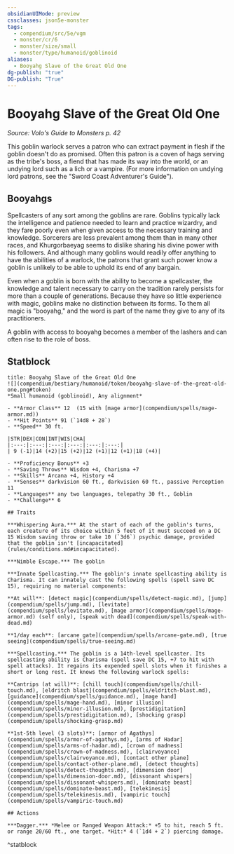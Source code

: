 ```yaml
---
obsidianUIMode: preview
cssclasses: json5e-monster
tags:
  - compendium/src/5e/vgm
  - monster/cr/6
  - monster/size/small
  - monster/type/humanoid/goblinoid
aliases:
  - Booyahg Slave of the Great Old One
dg-publish: "true"
DG-publish: "True"
---
```

# Booyahg Slave of the Great Old One
*Source: Volo's Guide to Monsters p. 42*  

This goblin warlock serves a patron who can extract payment in flesh if the goblin doesn't do as promised. Often this patron is a coven of hags serving as the tribe's boss, a fiend that has made its way into the world, or an undying lord such as a lich or a vampire. (For more information on undying lord patrons, see the "Sword Coast Adventurer's Guide").

## Booyahgs

Spellcasters of any sort among the goblins are rare. Goblins typically lack the intelligence and patience needed to learn and practice wizardry, and they fare poorly even when given access to the necessary training and knowledge. Sorcerers are less prevalent among them than in many other races, and Khurgorbaeyag seems to dislike sharing his divine power with his followers. And although many goblins would readily offer anything to have the abilities of a warlock, the patrons that grant such power know a goblin is unlikely to be able to uphold its end of any bargain.

Even when a goblin is born with the ability to become a spellcaster, the knowledge and talent necessary to carry on the tradition rarely persists for more than a couple of generations. Because they have so little experience with magic, goblins make no distinction between its forms. To them all magic is "booyahg," and the word is part of the name they give to any of its practitioners.

A goblin with access to booyahg becomes a member of the lashers and can often rise to the role of boss.

## Statblock

```ad-statblock
title: Booyahg Slave of the Great Old One
![](compendium/bestiary/humanoid/token/booyahg-slave-of-the-great-old-one.png#token)
*Small humanoid (goblinoid), Any alignment*

- **Armor Class** 12  (15 with [mage armor](compendium/spells/mage-armor.md))
- **Hit Points** 91 (`14d8 + 28`)
- **Speed** 30 ft.

|STR|DEX|CON|INT|WIS|CHA|
|:---:|:---:|:---:|:---:|:---:|:---:|
| 9 (-1)|14 (+2)|15 (+2)|12 (+1)|12 (+1)|18 (+4)|

- **Proficiency Bonus** +3
- **Saving Throws** Wisdom +4, Charisma +7
- **Skills** Arcana +4, History +4
- **Senses** darkvision 60 ft., darkvision 60 ft., passive Perception 11
- **Languages** any two languages, telepathy 30 ft., Goblin
- **Challenge** 6

## Traits

***Whispering Aura.*** At the start of each of the goblin's turns, each creature of its choice within 5 feet of it must succeed on a DC 15 Wisdom saving throw or take 10 (`3d6`) psychic damage, provided that the goblin isn't [incapacitated](rules/conditions.md#incapacitated).

***Nimble Escape.*** The goblin

***Innate Spellcasting.*** The goblin's innate spellcasting ability is Charisma. It can innately cast the following spells (spell save DC 15), requiring no material components:

**At will**: [detect magic](compendium/spells/detect-magic.md), [jump](compendium/spells/jump.md), [levitate](compendium/spells/levitate.md), [mage armor](compendium/spells/mage-armor.md) (self only), [speak with dead](compendium/spells/speak-with-dead.md)

**1/day each**: [arcane gate](compendium/spells/arcane-gate.md), [true seeing](compendium/spells/true-seeing.md)

***Spellcasting.*** The goblin is a 14th-level spellcaster. Its spellcasting ability is Charisma (spell save DC 15, +7 to hit with spell attacks). It regains its expended spell slots when it finishes a short or long rest. It knows the following warlock spells:

**Cantrips (at will)**: [chill touch](compendium/spells/chill-touch.md), [eldritch blast](compendium/spells/eldritch-blast.md), [guidance](compendium/spells/guidance.md), [mage hand](compendium/spells/mage-hand.md), [minor illusion](compendium/spells/minor-illusion.md), [prestidigitation](compendium/spells/prestidigitation.md), [shocking grasp](compendium/spells/shocking-grasp.md)

**1st-5th level (3 slots)**: [armor of Agathys](compendium/spells/armor-of-agathys.md), [arms of Hadar](compendium/spells/arms-of-hadar.md), [crown of madness](compendium/spells/crown-of-madness.md), [clairvoyance](compendium/spells/clairvoyance.md), [contact other plane](compendium/spells/contact-other-plane.md), [detect thoughts](compendium/spells/detect-thoughts.md), [dimension door](compendium/spells/dimension-door.md), [dissonant whispers](compendium/spells/dissonant-whispers.md), [dominate beast](compendium/spells/dominate-beast.md), [telekinesis](compendium/spells/telekinesis.md), [vampiric touch](compendium/spells/vampiric-touch.md)

## Actions

***Dagger.*** *Melee or Ranged Weapon Attack:* +5 to hit, reach 5 ft. or range 20/60 ft., one target. *Hit:* 4 (`1d4 + 2`) piercing damage.
```
^statblock